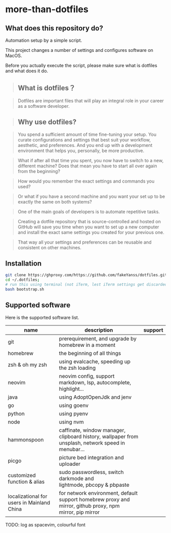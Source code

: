 # more-than-dotfiles

## What does this repository do?

Automation setup by a simple script.

This project changes a number of settings and configures software on MacOS.

Before you actually execute the script, please make sure what is dotfiles and what does it do.

> ## What is dotfiles？

> Dotfiles are important files that will play an integral role in your career as a software developer.

> ## Why use dotfiles?

> You spend a sufficient amount of time fine-tuning your setup. You curate configurations and settings that best suit your workflow, aesthetic, and preferences. And you end up with a development environment that helps you, personally, be more productive.

> What if after all that time you spent, you now have to switch to a new, different machine? Does that mean you have to start all over again from the beginning?

> How would you remember the exact settings and commands you used?

> Or what if you have a second machine and you want your set up to be exactly the same on both systems?

> One of the main goals of developers is to automate repetitive tasks.

> Creating a dotfile repository that is source-controlled and hosted on GitHub will save you time when you want to set up a new computer and install the exact same settings you created for your previous one.

> That way all your settings and preferences can be reusable and consistent on other machines.

## Installation

```bash
git clone https://ghproxy.com/https://github.com/fakeYanss/dotfiles.git --depth=1 ~/.dotfiles
cd ~/.dotfiles;
# run this using terminal (not iTerm, lest iTerm settings get discarded on exit)
bash bootstrap.sh
```

## Supported software

Here is the supported software list.

| name                                            | description                                                                                               | support |
| ----------------------------------------------- | --------------------------------------------------------------------------------------------------------- | ------- |
| git                                             | prerequirement, and upgrade by homebrew in a moment                                                       |         |
| homebrew                                        | the beginning of all things                                                                               |         |
| zsh & oh my zsh                                 | using evalcache, speeding up the zsh loading                                                              |         |
| neovim                                          | neovim config, support markdown, lsp, autocomplete, highlight...                                          |         |
| java                                            | using AdoptOpenJdk and jenv                                                                               |         |
| go                                              | using goenv                                                                                               |         |
| python                                          | using pyenv                                                                                               |         |
| node                                            | using nvm                                                                                                 |         |
| hammonspoon                                     | caffinate, window manager, clipboard history, wallpaper from unsplash, network speed in menubar...        |         |
| picgo                                           | picture bed integration and uploader                                                                      |         |
| customized function & alias                     | sudo passwordless, switch darkmode and lightmode, pbcopy & pbpaste                                        |         |
| localizational for users in Mainland China      | for network environment, default support homebrew proxy and mirror, github proxy, npm mirror, pip mirror  |         |

TODO: log as spacevim, colourful font
